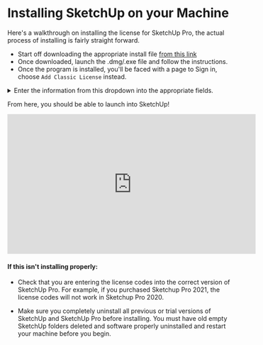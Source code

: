 # Installing SketchUp on your Machine

Here's a walkthrough on installing the license for SketchUp Pro, the actual process of installing is fairly straight forward.

- Start off downloading the appropriate install file [from this link](https://help.sketchup.com/en/downloading-sketchup)
- Once downloaded, launch the .dmg/.exe file and follow the instructions.
- Once the program is installed, you'll be faced with a page to Sign in, choose `Add Classic License` instead.

<details>
<summary>Enter the information from this dropdown into the appropriate fields.</summary>

serial_number : WH-00161147-CER

auth_code : ad341e9f841406
</details>

</details>

From here, you should be able to launch into SketchUp!


<iframe width="560" height="315" src="https://www.youtube.com/embed/gUeI2z8grsM" frameborder="0" allow="accelerometer; autoplay; clipboard-write; encrypted-media; gyroscope; picture-in-picture" allowfullscreen></iframe>

#### If this isn't installing properly:

- Check that you are entering the license codes into the correct version of SketchUp Pro. For example, if you purchased Sketchup Pro 2021, the license codes will not work in Sketchup Pro 2020.

- Make sure you completely uninstall all previous or trial versions of SketchUp and SketchUp Pro before installing. You must have old empty SketchUp folders deleted and software properly uninstalled and restart your machine before you begin.
